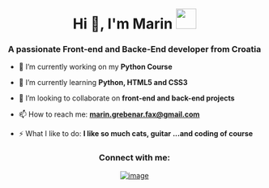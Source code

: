 <h1 align="center">Hi 👋, I'm Marin  <img height="40" src="https://emoji.gg/assets/emoji/7333-parrotdance.gif"></h1>
<h3 align="center">A passionate Front-end and Backe-End  developer from Croatia</h3>

- 🔭 I’m currently working on my **Python Course**

- 🌱 I’m currently learning **Python, HTML5 and CSS3**

- 👯 I’m looking to collaborate on **front-end and back-end projects**

- 📫 How to reach me: **marin.grebenar.fax@gmail.com**

- ⚡ What I like to do: **I like so much cats, guitar  ...and coding of course**

<h3 align="center">Connect with me:</h3>
<div align="center">


[![image](https://img.shields.io/badge/Gmail-D14836?style=for-the-badge&logo=gmail&logoColor=white)](mailto:marin.grebenar.fax@gmail.com)
  
</div>
